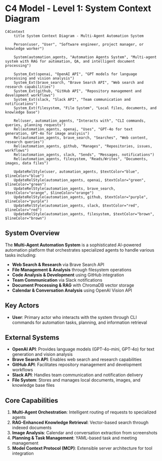 # C4 Model - Level 1: System Context Diagram

```mermaid
C4Context
    title System Context Diagram - Multi-Agent Automation System
    
    Person(user, "User", "Software engineer, project manager, or knowledge worker")
    
    System(automation_agents, "Automation Agents System", "Multi-agent system with RAG for automation, QA, and intelligent document processing")
    
    System_Ext(openai, "OpenAI API", "GPT models for language processing and vision analysis")
    System_Ext(brave_search, "Brave Search API", "Web search and research capabilities")
    System_Ext(github, "GitHub API", "Repository management and development workflows")
    System_Ext(slack, "Slack API", "Team communication and notifications")
    System_Ext(filesystem, "File System", "Local files, documents, and knowledge base")
    
    Rel(user, automation_agents, "Interacts with", "CLI commands, queries, planning requests")
    Rel(automation_agents, openai, "Uses", "GPT-4o for text generation, GPT-4o for image analysis")
    Rel(automation_agents, brave_search, "Searches", "Web content, research queries")
    Rel(automation_agents, github, "Manages", "Repositories, issues, workflows")
    Rel(automation_agents, slack, "Sends", "Messages, notifications")
    Rel(automation_agents, filesystem, "Reads/Writes", "Documents, images, data files")
    
    UpdateRelStyle(user, automation_agents, $textColor="blue", $lineColor="blue")
    UpdateRelStyle(automation_agents, openai, $textColor="green", $lineColor="green")
    UpdateRelStyle(automation_agents, brave_search, $textColor="orange", $lineColor="orange")
    UpdateRelStyle(automation_agents, github, $textColor="purple", $lineColor="purple")
    UpdateRelStyle(automation_agents, slack, $textColor="red", $lineColor="red")
    UpdateRelStyle(automation_agents, filesystem, $textColor="brown", $lineColor="brown")
```

## System Overview

The **Multi-Agent Automation System** is a sophisticated AI-powered automation platform that orchestrates specialized agents to handle various tasks including:

- **Web Search & Research** via Brave Search API
- **File Management & Analysis** through filesystem operations
- **Code Analysis & Development** using GitHub integration
- **Team Communication** via Slack notifications
- **Document Processing & RAG** with ChromaDB vector storage
- **Calendar & Conversation Analysis** using OpenAI Vision API

## Key Actors

- **User**: Primary actor who interacts with the system through CLI commands for automation tasks, planning, and information retrieval

## External Systems

- **OpenAI API**: Provides language models (GPT-4o-mini, GPT-4o) for text generation and vision analysis
- **Brave Search API**: Enables web search and research capabilities
- **GitHub API**: Facilitates repository management and development workflows
- **Slack API**: Handles team communication and notification delivery
- **File System**: Stores and manages local documents, images, and knowledge base files

## Core Capabilities

1. **Multi-Agent Orchestration**: Intelligent routing of requests to specialized agents
2. **RAG-Enhanced Knowledge Retrieval**: Vector-based search through indexed documents
3. **Image Analysis**: Calendar and conversation extraction from screenshots
4. **Planning & Task Management**: YAML-based task and meeting management
5. **Model Context Protocol (MCP)**: Extensible server architecture for tool integration